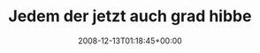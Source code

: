 ---
retweeted: false
source: <a href="http://twitter.com" rel="nofollow">Twitter Web Client</a>
entities:
  hashtags: []
  symbols: []
  user_mentions: []
  urls: []
display_text_range:
- '0'
- '66'
favorite_count: '0'
id_str: '1054561019'
truncated: false
retweet_count: '0'
id: '1054561019'
created_at: Sat Dec 13 01:18:45 +0000 2008
favorited: false
full_text: 'Jedem der jetzt auch grad hibbelig ist: Hört mal Gus Black. Hilft.'
lang: de
tags:
- pesos:twitter
date: '2008-12-13T01:18:45+00:00'
src: https://twitter.com/bascht/status/1054561019
original_url: https://twitter.com/bascht/status/1054561019
type: twitter_tweet
text: 'Jedem der jetzt auch grad hibbelig ist: Hört mal Gus Black. Hilft.'
title: Jedem der jetzt auch grad hibbe

---